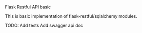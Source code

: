 Flask Restful API basic

This is basic implementation of flask-restful/sqlalchemy modules.

TODO:
Add tests
Add swagger api doc

 
